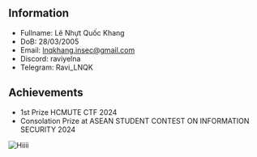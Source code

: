 ## Information

- Fullname: Lê Nhựt Quốc Khang
- DoB: 28/03/2005
- Email: lnqkhang.insec@gmail.com
- Discord: raviyelna
- Telegram: Ravi_LNQK

## Achievements

- 1st Prize HCMUTE CTF 2024
- Consolation Prize at ASEAN STUDENT CONTEST ON INFORMATION SECURITY 2024

![Hiiii](https://raw.githubusercontent.com/raviyelna/Journey-into-the-Fundamental-of-Malware-Analysing/refs/heads/main/Asset/Zani_gif/hiiii.gif)